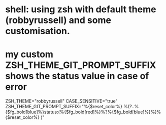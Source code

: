 # shell: using zsh with default theme (robbyrussell) and some customisation.

# my custom ZSH_THEME_GIT_PROMPT_SUFFIX shows the status value in case of error

ZSH_THEME="robbyrussell"
CASE_SENSITIVE="true"
ZSH_THEME_GIT_PROMPT_SUFFIX="%{$reset_color%} %(?..%{$fg_bold[blue]%}status:(%{$fg_bold[red]%}%?%{$fg_bold[blue]%}%)%{$reset_color%} )"
